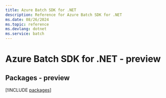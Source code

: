 ```yaml
---
title: Azure Batch SDK for .NET
description: Reference for Azure Batch SDK for .NET
ms.date: 08/26/2024
ms.topic: reference
ms.devlang: dotnet
ms.service: batch
---
```

# Azure Batch SDK for .NET - preview
## Packages - preview
[!INCLUDE [packages](batch-index.md)]